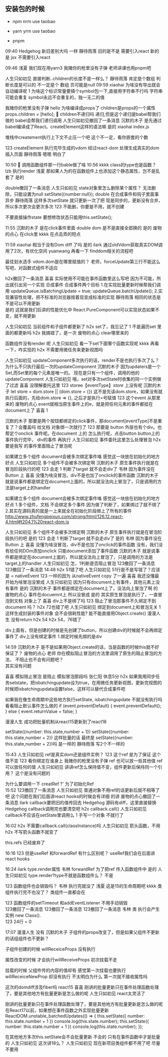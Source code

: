 ## 安装包的时候
- npm nrm use taobao
- yarn  yrm use taobao

- pnpm


09:40
Hedgehog
新旧差别大吗 一样
靜待雨落
旧的是不是 需要引入react  新的是 jsx 不需要引入react 


09:46
浅夏
我们现在用yarn3 
我赌你的枪里没有子弹
老师讲课也用pnpm吧 



人生只如初见
直接判断..children的长度不是一样么？ 
靜待雨落
肯定是个数组 判断长度是可以的
不一定是个 数组  页可能是null 
09:59
xiaohai
为啥没有导出就会自动编译呢 
1
为啥这个标识常量要搞个symbol包一下,直接用字符串不行吗 
字符串可能会重复
symbol永远不会重复的，独一无二的值

我赌你的枪里没有子弹
hello 为啥编译成props了 
children是props的一个属性
props.children = [hello]; 
👵
children不递归吗 
递归,但是这个递归是babel帮我们做的
babel会帮我们递归调用
人生只如初见撤回了一条消息
沉默的木子
是先通过babel编译成了React。createElement这样的语法嘛 
是的
xiaohai
index.js 



堆栈中createment执行上下文不止压一个吧
这个不一定，看你嵌套的个数
<div>
 <div>
   <div>
 </div>
</div>   
123
createElement 执行完毕生成的vdom 经过react-dom 处理生成真实的dom 插入页面 
靜待雨落
嗯嗯 明白了 



10:50
👵
调用函数组件那一行bable做了啥 
10:56
kkkk
class的type也是函数？ 
lzb
执行render 
浅夏
那如果人为的在函数组件上也添加这个静态属性，岂不是乱套了 
是的


double撤回了一条消息
人生只如初见
state对象里怎么删除某个属性？
无法删除，只能设置为null
setState({number:null}); 
double
在合成事件和钩子里面事异步 
靜待雨落
这样多次setState  就只更新一次了把 
现是同步的，更新没有合并，所以多次更次会更次多次
123
不能删，你要是不用，就不创建 


不要直接操作state
要想修改状态只能用this.setState();


11:55
沉默的木子
是在click事件里面 
double
dom 是不是直接全部换的 是的
废物的点心
在click里 
kkkk
在点击弄的短点 

11:59
xiaohai
相当于没有Dom diff 了吗 是的 
ilark
通过oldVdom获取真实DOM调用了2次，有优化空间 
yuanwang
再看一下 finddom相关的流程吧 

最佳划水选手
vdom.dom是在哪里赋值的？ 
老师，forceUpdate第三行不能这么写吧，对函数式组件不适应 

h2x撤回了一条消息
喜喜
实际使用不可能在事件函数里这么写吧 
因为不可能，所出就引出另一个实现 合成事件
合成事件两个目标
1.在实现批量更新时候帮我们调用 updateQueue.isBatchingUpdate = true; updateQueue.batchUpdate();
2.实现兼容性处理，把不标准的浏览器按着现变成标准的实现
靜待雨落
相同的状态是不是可以不用更新  
是的 这就是我们后讲的性能优化中 
React.PureComponent可以实现状态如果不变，就不用更新

人生只如初见
当前组件和子组件都更新了 
h2x
set了，我忘记了 
1
不是遍历set 里面的都更新吗 
h2x
我搞错了，是一次 
废物的点心
clear哪里来的 


函数组件没有render 呢 
人生只如初见
看一下set下面哪个函数实现呢 
kkkk
再看一下，咋实现的 
h2x
不需要用微任务来更新视图吗 




人生只如初见
updateComponent多次执行的话，render不是也执行多次了么？为什么不只执行最后一次的updateComponent 
沉默的木子
因为updaters是一个Set,而Set里的每个元素是唯一的。
现在是只有一个组件，调用的他的updateComponent 
人生只如初见
哦，set对多次setState时收集的同一个实例做了过滤 
喜喜
没理解委托这里 
123
storee【eventType】_store_ 上没有呢 
沉默的木子
let store = dom.store || (dom.store = {}) 
这不是先读dom.store，如果没有就执行后面的，先给dom.store => {}, 之后才是执行=号赋值 
123
这个event 从那里来的 
废物的点心
event就相当原生事件上的e，就是把任何元素的事件都挂在document上了 
喜喜
1 


沉默的木子
那要是两个按钮都绑定的click事件，那document[eventType]不是重复了？会覆盖吗 
给文档 对象绑一次就行了
123
那要是 button 外层也有个div。也帮定个onclick 事件呢。在document 上的 怎么执行呢，点击button  button上的事件执行完毕， div的事件 再执行 
人生只如初见
事件委托这里怎么处理冒泡 
h2x
要是我写 的事件里面阻止了冒泡呢 




如果建立多个组件  document会被多次绑定事件咯  感觉这一块放在初始化的地方好点 
人生只如初见
多个组件不会被多次绑定啊 
沉默的木子
原生事件执行就是在冒泡阶段执行的吧 
123
会走 
1
判断了target 就不会走div了 
韦林
因为事件没在Button 上 
喜喜
没懂为啥没冒泡，div不是也加了onclick的事件函数 
沉默的木子
就是说事件都是绑定在document上面的，所以就没法向上冒泡了，只是调用的方法是target上的handler 



如果建立多个组件  document会被多次绑定事件咯  感觉这一块放在初始化的地方好点 
1.多个组件，文档 不会绑定多个事件 因为做了判断了，如果绑过了就不绑了
2.其实在源码真的就是一上来就全在初始化阶段绑上了所有的事件
http://www.zhufengpeixun.com/strong/html/126.12.react-4.html#t204.1%20react-dom.js


人生只如初见
多个组件不会被多次绑定啊 
沉默的木子
原生事件执行就是在冒泡阶段执行的吧 是的
123
会走 
1
判断了target 就不会走div了 是的
韦林
因为事件没在Button 上 
喜喜
没懂为啥没冒泡，div不是也加了onclick的事件函数 
没有，我们没有给任何DOm添加onclick
只能document添加了事件函数
沉默的木子
就是说事件都是绑定在document上面的，所以就没法向上冒泡了，只是调用的方法是target上的handler 
人生只如初见
怎，1判断是否阻止冒泡 
123撤回了一条消息
123撤回了一条消息
14:48
h2x
51错了吧 
人生只如初见
51行是不是写错了？应该是 = nativeEvent 
123
一样的因为 从nativeEvent copy 了一遍 
喜喜
我还没懂最开始为啥冒泡没冒成 
人生只如初见
因为只有document上有事件，其他元素上没有事件 是的
沉默的木子
事件都是绑定在document上了，没法向上冒泡了啊  的
废物的点心
事件在docuemnt上 所以没冒成 是的
其实原生冒泡是执行了，一直冒泡到文档 对象上了
喜喜
div上不是绑了吗 
123
阻止了冒泡那事件不久绑定不到document 吗？ 
h2x
72也错了吧 
人生只如初见
绑定到document上和冒泡无关 
1
这样生成封装的事件对象 会不会很耗性能? 能不能直接用Object.create() 
漫漫人生
没有return 
h2x
54 
h2x
54，76错了 



div上面有，但是创建的时候是先创建了button，所以创建div的时候就不会再绑定事件了 
div上没有绑定事件
1.绑定时候先绑的是div

14:59
沉默的木子
是不是如果用Object.create的话，当是函数的时候this就不好保证了？ 
废物的点心
老师 你在模拟阻止冒泡的方法里调用了原生的阻止冒泡的方法， 不阻止也不会有问题吧？  
其实没有问题



喜喜
模拟阻止冒泡 是阻止 模拟冒泡那段吗 
张仁阳
休息5分 
h2x
如果我用同步任务setstate，把isbatchingupdate设为true，在用微任务更新视图，更新完视图的时候把isbatchingupdata设置false，这样可以替代合成事件吧 

如果我在像生命周期中这些地方执行setState, isbatchingupdate 不就没有执行吗 
看看阻止默认事件怎么做的 
 if (event.preventDefault) {
    event.preventDefault();
  } else {
    event.returnValue = false;
  }

  漫漫人生
  成功把批量机制从react15更新到了react18


  
setState({number: this.state,number + 1})
setState({number: this.state,number + 2})
这样批量的话  最终是
setState({number: this.state,number + 2})吗 
是一样的
靜待雨落
写2个不一样的 


15:43
人生只如初见
ref是真实dom还是组件实例？ 
123
这个ref 是为了保证 这个值不变 
123
看你绑定在谁身上 
我赌你的枪里没有子弹
ref 也可以放一些其他值 
ref可以放任何的值
人生只如初见
讲讲ref怎么保持值不变，组件更新后保持同一个引用？ 
这个是没有问题的


为什么要调用一下 creatRef ?'
为了初始化Ref  
15:52
123撤回了一条消息
人生只如初见
普通对象不用ref的话更新后就不相等了吧 
这个问题在我们后面讲react hooks的时候会有详细 的讲
废物的点心撤回了一条消息
ilark
callback要把旧的值传回去 
Hedgehog
源码有diff，这里直接替换 
Hedgehog
callback调用完也要清空吧 
h2x
callback.call() 
人生只如初见
callback不应该在setState里调用么 
1
手写一个对象 不就行了 

16:02
h2x
不需要callback.call(classInstance)吗 
人生只如初见
箭头函数，不用 
h2x
不写箭头函数不就变了 


this.refs 已经废弃了

16:16
123
但是useRef 和forwardRef 有什么区别呢？ 
useRef我们会在后面讲react hooks

16:24
ilark
type.render属性 
韦林
forwardRef  为了把ref 传入函数组件中  是的
人生只如初见
type.render?type不就是函数组件么？ 
不是



123
函数组件也会销毁吗？ 
韦林
执行完就没了 
浅夏
这是15的生命周期吧 
kkkk
类组件执行完不也没了？ 
类组件一直都会在

123
函数组件的setTimeout 和addEventListener 不用手动销毁  
123撤回了一条消息
123撤回了一条消息
123撤回了一条消息
韦林
类 执行会产生 实例 new Class().      
123
24行 = 0 



17:07
漫漫人生
没有 
沉默的木子
子组件的props改变了，但是如果父组件不更新的话组组件也不更新？ 




子组件创建的时候  willReceiceProps 没有执行 

属性改变的时候 才会执行willReceiveProps 初次挂载不走

挂载的时候  父组件传的内容的值却有  感觉第一次挂载也要执行
   willReceiceNewProp 却没有执行  不太明白为什么 第一次就不接收属性吗  




这次的domdiff涉及fiber吗 
react15
喜喜
刚讲的批量更新只在事件处理函数处理了，要是其他地方有批量更新是怎么做的呢 
人生只如初见
react太灵活了 


刚讲的批量更新只在事件处理函数处理了，要是其他地方有批量更新是怎么做的呢 
在React17以前，如果想在事件函数之外实现批量更新
 ReactDOM.unstable_batchedUpdates(() => {
        this.setState({ number: this.state.number + 1 })
        console.log(this.state.number);
        this.setState({ number: this.state.number + 1 })
        console.log(this.state.number);
      });

      
在其他地方多次this.setState会不会批量更新 
不会的
只有在事件函数中才是批量的
人生只如初见
这次讲18么？ 
人生只如初见
现在新项目类组件都不用了吧 
尽量不要用
